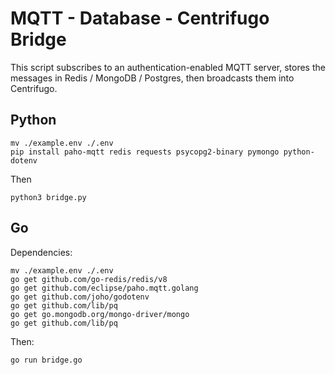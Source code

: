 # MQTT - Database - Centrifugo Bridge

This script subscribes to an authentication-enabled MQTT server, stores the messages in Redis / MongoDB / Postgres, then broadcasts them into Centrifugo.

## Python

```
mv ./example.env ./.env
pip install paho-mqtt redis requests psycopg2-binary pymongo python-dotenv
```

Then 

```
python3 bridge.py
```

## Go

Dependencies:

```
mv ./example.env ./.env
go get github.com/go-redis/redis/v8
go get github.com/eclipse/paho.mqtt.golang
go get github.com/joho/godotenv
go get github.com/lib/pq
go get go.mongodb.org/mongo-driver/mongo
go get github.com/lib/pq
```

Then:

```
go run bridge.go
```